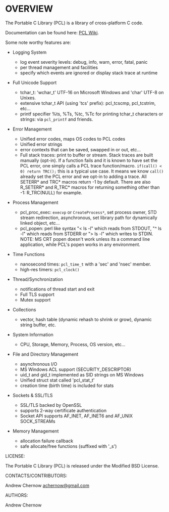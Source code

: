 
# OVERVIEW

The Portable C Library (PCL) is a library of cross-platform C code. 

Documentation can be found here: [PCL Wiki](https://github.com/andrewchernow/libpcl/wiki).







Some note worthy features are:

  * Logging System
    * log event severity levels: debug, info, warn, error, fatal, panic
    * per thread management and facilities
    * specify which events are ignored or display stack trace at runtime

  * Full Unicode Support
    * tchar_t: 'wchar_t' UTF-16 on Microsoft Windows and 'char' UTF-8 on Unixes.
    * extensive tchar_t API (using 'tcs' prefix): pcl_tcscmp, pcl_tcstrim, etc...
    * printf specifier %ts, %Ts, %tc, %Tc for printing tchar_t characters
      or strings: via `pcl_printf` and friends.

  * Error Management
    * Unified error codes, maps OS codes to PCL codes
    * Unified error strings
    * error contexts that can be saved, swapped in or out, etc...
    * Full stack traces: print to buffer or stream. Stack traces are built manually (opt-in). 
      If a function fails and it is known to have set the PCL error, one simply calls
      a PCL trace function/macro. `if(call() < 0) return TRC();` this is a typical 
      use case. It means we know `call()` already set the PCL error and we opt-in to adding
      a trace. All SETERR* and TRC* macros return -1 by default. There are also R_SETERR*
      and R_TRC* macros for returning something other than -1: R_TRC(NULL) for example. 

  * Process Management
    * pcl_proc_exec: `execvp` or `CreateProcess*`, set process owner, STD
      stream redirection, asynchronous, set library path for dynamically
      linked object, etc...
    * pcl_popen: perl like syntax "< ls -l" which reads from STDOUT, "^ ls -l"
      which reads from STDERR or "> ls -l" which writes to STDIN. NOTE: MS
      CRT popen doesn't work unless its a command line application, while PCL's
      popen works in any environment.

  * Time Functions
    * nanosecond times: `pcl_time_t` with a 'sec' and 'nsec' member.
    * high-res timers: `pcl_clock()`

  * Thread/Synchronization
    * notifications of thread start and exit
    * Full TLS support
    * Mutex support

  * Collections
    * vector, hash table (dynamic rehash to shrink or grow), dynamic string buffer, etc.

  * System Information
    * CPU, Storage, Memory, Process, OS version, etc...

  * File and Directory Management
    * asynchronous I/O
    * MS Windows ACL support (SECURITY_DESCRIPTOR)
    * uid_t and gid_t implemented as SID strings on MS Windows
    * Unified struct stat called 'pcl_stat_t'
    * creation time (birth time) is included for stats 

  * Sockets & SSL/TLS
    * SSL/TLS backed by OpenSSL
    * supports 2-way certificate authentication
    * Socket API supports AF_INET, AF_INET6 and AF_UNIX SOCK_STREAMs

  * Memory Management
    * allocation failure callback
    * safe allocate/free functions (suffixed with '_s')


LICENSE:

The Portable C Library (PCL) is released under the Modified BSD License.


CONTACTS/CONTRIBUTORS:

Andrew Chernow <achernow@gmail.com>


AUTHORS:

Andrew Chernow
